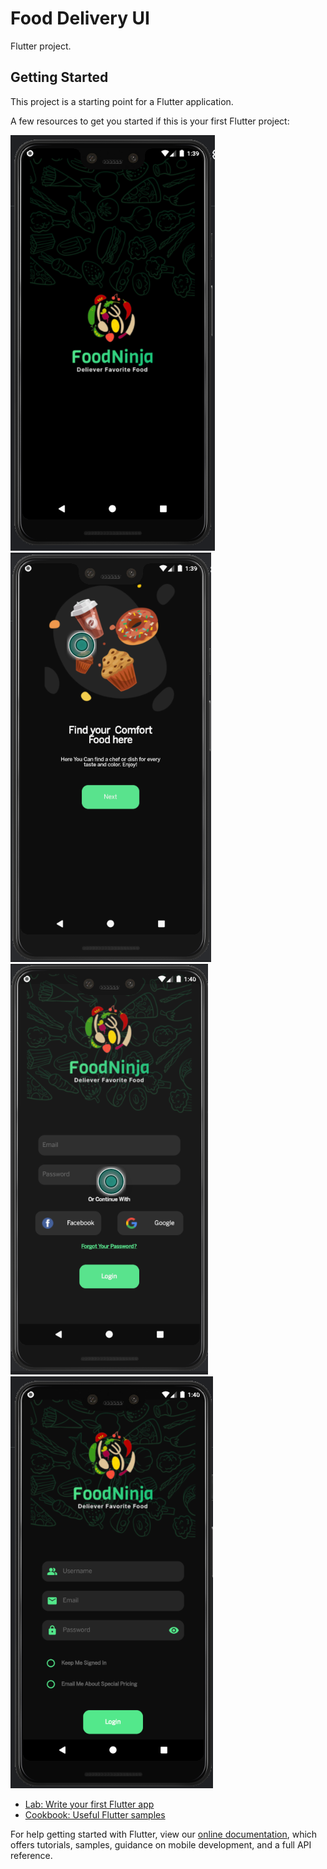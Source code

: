 # Food Delivery UI

Flutter project.

## Getting Started

This project is a starting point for a Flutter application.

A few resources to get you started if this is your first Flutter project:

<img src="https://raw.githubusercontent.com/wahyuhidayat-dev/food_delivery/master/screenshots/splash.png?sanitize=true&raw=true" />
<img src="https://raw.githubusercontent.com/wahyuhidayat-dev/food_delivery/master/screenshots/splash1.png?sanitize=true&raw=true" />
<img src="https://raw.githubusercontent.com/wahyuhidayat-dev/food_delivery/master/screenshots/login.png?sanitize=true&raw=true" />
<img src="https://raw.githubusercontent.com/wahyuhidayat-dev/food_delivery/master/screenshots/signup.png?sanitize=true&raw=true" />

- [Lab: Write your first Flutter app](https://flutter.dev/docs/get-started/codelab)
- [Cookbook: Useful Flutter samples](https://flutter.dev/docs/cookbook)

For help getting started with Flutter, view our
[online documentation](https://flutter.dev/docs), which offers tutorials,
samples, guidance on mobile development, and a full API reference.
